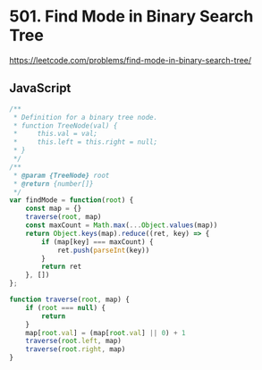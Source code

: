 # 501. Find Mode in Binary Search Tree

https://leetcode.com/problems/find-mode-in-binary-search-tree/

## JavaScript

```js
/**
 * Definition for a binary tree node.
 * function TreeNode(val) {
 *     this.val = val;
 *     this.left = this.right = null;
 * }
 */
/**
 * @param {TreeNode} root
 * @return {number[]}
 */
var findMode = function(root) {
    const map = {}
    traverse(root, map)
    const maxCount = Math.max(...Object.values(map))
    return Object.keys(map).reduce((ret, key) => {
        if (map[key] === maxCount) {
            ret.push(parseInt(key))
        }
        return ret
    }, [])
};

function traverse(root, map) {
    if (root === null) {
        return
    }
    map[root.val] = (map[root.val] || 0) + 1
    traverse(root.left, map)
    traverse(root.right, map)
}
```

